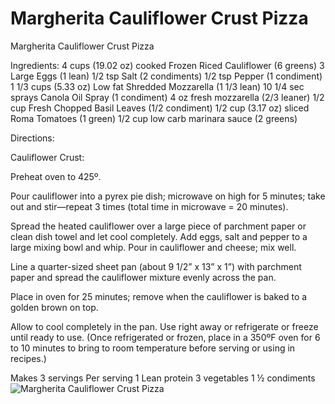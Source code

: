 # Margherita Cauliflower Crust Pizza

Margherita Cauliflower Crust Pizza

Ingredients:
4 cups (19.02 oz) cooked Frozen Riced Cauliflower (6 greens)
3 Large Eggs (1 lean)
1/2 tsp Salt (2 condiments)
1/2 tsp Pepper (1 condiment)
1 1/3 cups (5.33 oz) Low fat Shredded Mozzarella (1 1/3 lean)
10 1/4 sec sprays Canola Oil Spray (1 condiment)
4 oz fresh mozzarella (2/3 leaner)
1/2 cup Fresh Chopped Basil Leaves (1/2 condiment)
1/2 cup (3.17 oz) sliced Roma Tomatoes (1 green)
1/2 cup low carb marinara sauce (2 greens)

Directions:

Cauliflower Crust:

Preheat oven to 425º.

Pour cauliflower into a pyrex pie dish; microwave on high for 5 minutes; take out and stir—repeat 3 times (total time in microwave = 20 minutes).

Spread the heated cauliflower over a large piece of parchment paper or clean dish towel and let cool completely. Add eggs, salt and pepper to a large mixing bowl and whip. Pour in cauliflower and cheese; mix well.

Line a quarter-sized sheet pan (about 9 1/2” x 13” x 1”) with parchment paper and spread the cauliflower mixture evenly across the pan.

Place in oven for 25 minutes; remove when the cauliflower is baked to a golden brown on top.

Allow to cool completely in the pan. Use right away or refrigerate or freeze until ready to use. (Once refrigerated or frozen, place in a 350ºF oven for 6 to 10 minutes to bring to room temperature before serving or using in recipes.)

Makes 3 servings
Per serving 1 Lean protein 3 vegetables 1 ½ condiments
![Margherita Cauliflower Crust Pizza](./Margherita%20Cauliflower%20Crust%20Pizza.png)

